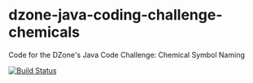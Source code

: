 # dzone-java-coding-challenge-chemicals
Code for the DZone's Java Code Challenge: Chemical Symbol Naming

[![Build Status](https://travis-ci.org/nelt/dzone-java-coding-challenge-chemicals.svg?branch=master)](https://travis-ci.org/nelt/dzone-java-coding-challenge-chemicals)
